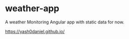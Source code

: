 # weather-app
A weather Monitoring Angular app with static data for now.


https://yash0daniel.github.io/
